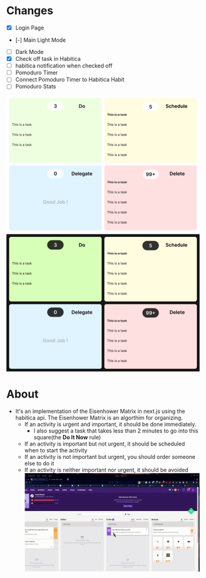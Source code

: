 # Changes
- [x] Login Page
- [-] Main Light Mode
- [ ] Dark Mode
- [x] Check off task in Habitica
- [ ] habitica notification when checked off
- [ ] Pomoduro Timer
- [ ] Connect Pomoduro Timer to Habitica Habit
- [ ] Pomoduro Stats

![Main Light](main_lightmode.png)
![Main Dark](main_darkmode.png)

# About
- It's an implementation of the Eisenhower Matrix in next.js using the habitica api. The Eisenhower Matrix is an algorthim for organizing.
	- If an activity is urgent and important, it should be done immediately. 
		- I also suggest a task that takes less than 2 minutes to go into this square(the **Do It Now** rule) 
	- If an activity is important but not urgent, it should be scheduled when to start the activity
	- If an activity is not important but urgent, you should order someone else to do it
	- If an activity is neither important nor urgent, it should be avoided
![image of the project](https://github.com/Vilhelm-Ian/Eisenhower_matrix_habitica/blob/main/gif_matrix.gif)
